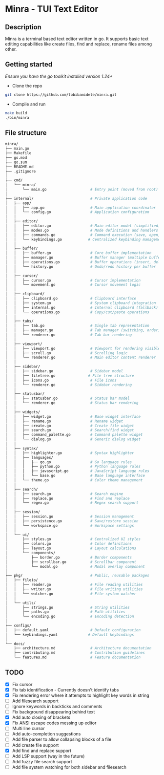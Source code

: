 # Minra - TUI Text Editor
## Description
Minra is a terminal based text editor written in go. It supports basic text editing capabilities like create files, find and replace, rename files among other.

## Getting started
*Ensure you have the go toolkit installed version 1.24+*

- Clone the repo
```bash
git clone https://github.com/tobibamidele/minra.git
```

- Compile and run
```bash
make build
./bin/minra
```

## File structure
```bash
minra/
├── main.go
├── Makefile
├── go.mod
├── go.sum
├── README.md
├── .gitignore
│
├── cmd/
│   └── minra/
│       └── main.go                    # Entry point (moved from root)
│
├── internal/                          # Private application code
│   ├── app/
│   │   ├── app.go                     # Main application coordinator
│   │   └── config.go                  # Application configuration
│   │
│   ├── editor/
│   │   ├── editor.go                  # Main editor model (simplified)
│   │   ├── modes.go                   # Mode definitions and handlers
│   │   ├── commands.go                # Command execution (save, open, etc.)
│   │   └── keybindings.go            # Centralized keybinding management
│   │
│   ├── buffer/
│   │   ├── buffer.go                  # Core buffer implementation
│   │   ├── manager.go                 # Buffer manager (multiple buffers)
│   │   ├── operations.go              # Buffer operations (insert, delete, etc.)
│   │   └── history.go                 # Undo/redo history per buffer
│   │
│   ├── cursor/
│   │   ├── cursor.go                  # Cursor implementation
│   │   └── movement.go                # Cursor movement logic
│   │
│   ├── clipboard/
│   │   ├── clipboard.go               # Clipboard interface
│   │   ├── system.go                  # System clipboard integration
│   │   ├── internal.go                # Internal clipboard (fallback)
│   │   └── operations.go              # Copy/cut/paste operations
│   │
│   ├── tabs/
│   │   ├── tab.go                     # Single tab representation
│   │   ├── manager.go                 # Tab manager (switching, ordering)
│   │   └── renderer.go                # Tab bar rendering
│   │
│   ├── viewport/
│   │   ├── viewport.go                # Viewport for rendering visible area
│   │   ├── scroll.go                  # Scrolling logic
│   │   └── renderer.go                # Main editor content renderer
│   │
│   ├── sidebar/
│   │   ├── sidebar.go                 # Sidebar model
│   │   ├── filetree.go               # File tree structure
│   │   ├── icons.go                   # File icons
│   │   └── renderer.go                # Sidebar rendering
│   │
│   ├── statusbar/
│   │   ├── statusbar.go               # Status bar model
│   │   └── renderer.go                # Status bar rendering
│   │
│   ├── widgets/
│   │   ├── widget.go                  # Base widget interface
│   │   ├── rename.go                  # Rename widget
│   │   ├── create.go                  # Create file widget
│   │   ├── search.go                  # Search/find widget
│   │   ├── command_palette.go         # Command palette widget
│   │   └── dialog.go                  # Generic dialog widget
│   │
│   ├── syntax/
│   │   ├── highlighter.go             # Syntax highlighter
│   │   ├── languages/
│   │   │   ├── go.go                  # Go language rules
│   │   │   ├── python.go              # Python language rules
│   │   │   ├── javascript.go          # JavaScript language rules
│   │   │   └── base.go                # Base language interface
│   │   └── theme.go                   # Color theme management
│   │
│   ├── search/
│   │   ├── search.go                  # Search engine
│   │   ├── replace.go                 # Find and replace
│   │   └── regex.go                   # Regex search support
│   │
│   ├── session/
│   │   ├── session.go                 # Session management
│   │   ├── persistence.go             # Save/restore session
│   │   └── workspace.go               # Workspace settings
│   │
│   └── ui/
│       ├── styles.go                  # Centralized UI styles
│       ├── colors.go                  # Color definitions
│       ├── layout.go                  # Layout calculations
│       └── components/
│           ├── border.go              # Border components
│           ├── scrollbar.go           # Scrollbar component
│           └── modal.go               # Modal overlay component
│
├── pkg/                               # Public, reusable packages
│   ├── fileio/
│   │   ├── reader.go                  # File reading utilities
│   │   ├── writer.go                  # File writing utilities
│   │   └── watcher.go                 # File system watcher
│   │
│   └── utils/
│       ├── strings.go                 # String utilities
│       ├── paths.go                   # Path utilities
│       └── encoding.go                # Encoding detection
│
├── configs/
│   ├── default.yaml                   # Default configuration
│   └── keybindings.yaml              # Default keybindings
│
└── docs/
    ├── architecture.md                # Architecture documentation
    ├── contributing.md                # Contribution guidelines
    └── features.md                    # Feature documentation
```

## TODO
- [X] Fix cursor
- [X] Fix tab identification - Currently doesn't identify tabs
- [X] Fix rendering error where it attempts to highlight key words in string
- [ ] Add filesearch support
- [ ] Ignore keywords in backticks and comments
- [ ] Fix background disappearing behind text
- [X] Add auto closing of brackets
- [X] Fix ANSI escape codes messing up editor
- [ ] Multi line cursor
- [ ] Add auto-completion suggestions
- [ ] Add file parser to allow collapsing blocks of a file
- [ ] Add create file support
- [X] Add find and replace support
- [ ] Add LSP support (way in the future)
- [ ] Add fuzzy file search support
- [ ] Add file system watching for both sidebar and filesearch
